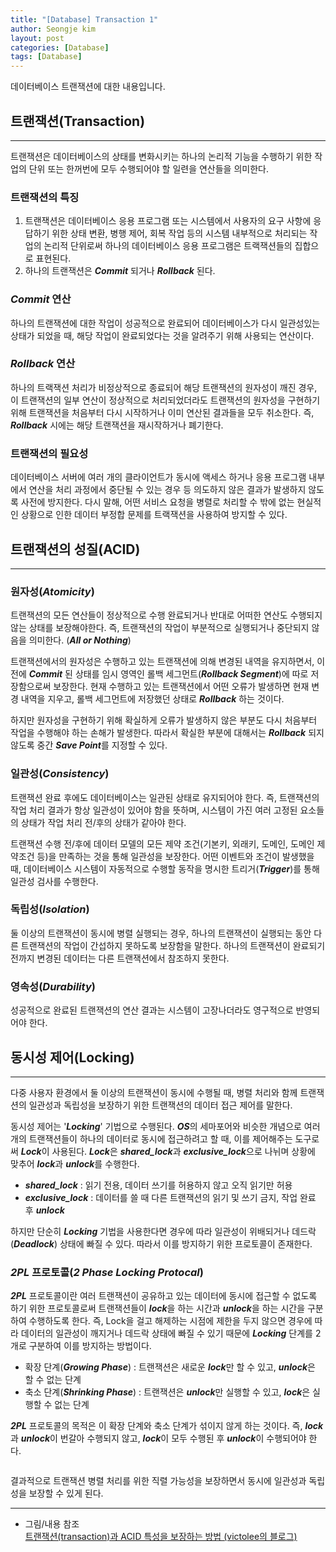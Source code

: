 ```yaml
---
title: "[Database] Transaction 1"
author: Seongje kim
layout: post
categories: [Database]
tags: [Database]
---
```

<style>
    blockquote {
        font-size:12pt;
		padding-bottom:0.1px;
        margin-bottom:40px;
    }

	img {
		margin-left:15px;
		margin-right:30px;
		max-width:100%;
		heght:auto;
	}
</style>

데이터베이스 트랜잭션에 대한 내용입니다.

## 트랜잭션(Transaction)
---

트랜잭션은 데이터베이스의 상태를 변화시키는 하나의 논리적 기능을 수행하기 위한 작업의 단위 또는 한꺼번에 모두 수행되어야 할 일련을 연산들을 의미한다.

### 트랜잭션의 특징  

1. 트랜잭션은 데이터베이스 응용 프로그램 또는 시스템에서 사용자의 요구 사항에 응답하기 위한 상태 변환, 병행 제어, 회복 작업 등의 시스템 내부적으로 처리되는 작업의 논리적 단위로써 하나의 데이터베이스 응용 프로그램은 트랙잭션들의 집합으로 표현된다.
2. 하나의 트랜잭션은 ***Commit*** 되거나 ***Rollback*** 된다.

### ***Commit*** 연산  

하나의 트랜잭션에 대한 작업이 성공적으로 완료되어 데이터베이스가 다시 일관성있는 상태가 되었을 때, 해당 작업이 완료되었다는 것을 알려주기 위해 사용되는 연산이다.

### ***Rollback*** 연산  

하나의 트랙잭션 처리가 비정상적으로 종료되어 해당 트랜잭션의 원자성이 깨진 경우, 이 트랜잭션의 일부 연산이 정상적으로 처리되었더라도 트랜잭션의 원자성을 구현하기 위해 트랜잭션을 처음부터 다시 시작하거나 이미 연산된 결과들을 모두 취소한다.
즉, ***Rollback*** 시에는 해당 트랜잭션을 재시작하거나 폐기한다.

### 트랜잭션의 필요성  

데이터베이스 서버에 여러 개의 클라이언트가 동시에 액세스 하거나 응용 프로그램 내부에서 연산을 처리 과정에서 중단될 수 있는 경우 등 의도하지 않은 결과가 발생하지 않도록 사전에 방지한다.
다시 말해, 어떤 서비스 요청을 병렬로 처리할 수 밖에 없는 현실적인 상황으로 인한 데이터 부정합 문제를 트랙잭션을 사용하여 방지할 수 있다.

## 트랜잭션의 성질(ACID)
---

### 원자성(***Atomicity***)  

트랜잭션의 모든 연산들이 정상적으로 수행 완료되거나 반대로 어떠한 연산도 수행되지 않는 상태를 보장해야한다.
즉, 트랜잭션의 작업이 부분적으로 실행되거나 중단되지 않음을 의미한다. (***All or Nothing***)

트랜잭션에서의 원자성은 수행하고 있는 트랜잭션에 의해 변경된 내역을 유지하면서, 이전에 ***Commit*** 된 상태를 임시 영역인 롤백 세그먼트(***Rollback Segment***)에 따로 저장함으로써 보장한다.
현재 수행하고 있는 트랜잭션에서 어떤 오류가 발생하면 현재 변경 내역을 지우고, 롤백 세그먼트에 저장했던 상태로 ***Rollback*** 하는 것이다.

하지만 원자성을 구현하기 위해 확실하게 오류가 발생하지 않은 부분도 다시 처음부터 작업을 수행해야 하는 손해가 발생한다.
따라서 확실한 부분에 대해서는 ***Rollback*** 되지 않도록 중간 ***Save Point***를 지정할 수 있다.

### 일관성(***Consistency***)  

트랜잭션 완료 후에도 데이터베이스는 일관된 상태로 유지되어야 한다.
즉, 트랜잭션의 작업 처리 결과가 항상 일관성이 있어야 함을 뜻하며, 시스템이 가진 여러 고정된 요소들의 상태가 작업 처리 전/후의 상태가 같아야 한다.

트랜잭션 수행 전/후에 데이터 모델의 모든 제약 조건(기본키, 외래키, 도메인, 도메인 제약조건 등)을 만족하는 것을 통해 일관성을 보장한다.
어떤 이벤트와 조건이 발생했을 때, 데이터베이스 시스템이 자동적으로 수행할 동작을 명시한 트리거(***Trigger***)를 통해 일관성 검사를 수행한다.

### 독립성(***Isolation***)  

둘 이상의 트랜잭션이 동시에 병렬 실행되는 경우, 하나의 트랜잭션이 실행되는 동안 다른 트랜잭션의 작업이 간섭하지 못하도록 보장함을 말한다.
하나의 트랜잭션이 완료되기 전까지 변경된 데이터는 다른 트랜잭션에서 참조하지 못한다.

### 영속성(***Durability***)  

성공적으로 완료된 트랜잭션의 연산 결과는 시스템이 고장나더라도 영구적으로 반영되어야 한다.

## 동시성 제어(Locking)
---

다중 사용자 환경에서 둘 이상의 트랜잭션이 동시에 수행될 때, 병렬 처리와 함께 트랜잭션의 일관성과 독립성을 보장하기 위한 트랜잭션의 데이터 접근 제어를 말한다.

동시성 제어는 '***Locking***' 기법으로 수행된다.
***OS***의 세마포어와 비슷한 개념으로 여러 개의 트랜잭션들이 하나의 데이터로 동시에 접근하려고 할 때, 이를 제어해주는 도구로써 ***Lock***이 사용된다.
***Lock***은 ***shared_lock***과 ***exclusive_lock***으로 나뉘며 상황에 맞추어 ***lock***과 ***unlock***를 수행한다.

- ***shared_lock*** : 읽기 전용, 데이터 쓰기를 허용하지 않고 오직 읽기만 허용
- ***exclusive_lock*** : 데이터를 쓸 때 다른 트랜잭션의 읽기 및 쓰기 금지, 작업 완료 후 ***unlock***

하지만 단순히 ***Locking*** 기법을 사용한다면 경우에 따라 일관성이 위배되거나 데드락(***Deadlock***) 상태에 빠질 수 있다.
따라서 이를 방지하기 위한 프로토콜이 존재한다.

### ***2PL*** 프로토콜(***2 Phase Locking Protocal***)  

***2PL*** 프로토콜이란 여러 트랜잭션이 공유하고 있는 데이터에 동시에 접근할 수 없도록 하기 위한 프로토콜로써 트랜잭션들이 ***lock***을 하는 시간과 ***unlock***을 하는 시간을 구분하여 수행하도록 한다.
즉, Lock을 걸고 해제하는 시점에 제한을 두지 않으면 경우에 따라 데이터의 일관성이 깨지거나 데드락 상태에 빠질 수 있기 때문에 ***Locking*** 단계를 2개로 구분하여 이를 방지하는 방법이다.

- 확장 단계(***Growing Phase***) : 트랜잭션은 새로운 ***lock***만 할 수 있고, ***unlock***은 할 수 없는 단계
- 축소 단계(***Shrinking Phase***) : 트랜잭션은 ***unlock***만 실행할 수 있고, ***lock***은 실행할 수 없는 단계

***2PL*** 프로토콜의 목적은 이 확장 단계와 축소 단계가 섞이지 않게 하는 것이다.
즉, ***lock***과 ***unlock***이 번갈아 수행되지 않고, ***lock***이 모두 수행된 후 ***unlock***이 수행되어야 한다.

<img src="{{ 'assets/images/db/db_transaction_01.PNG' | relative_url }}" alt=""/>

결과적으로 트랜잭션 병렬 처리를 위한 직렬 가능성을 보장하면서 동시에 일관성과 독립성을 보장할 수 있게 된다.

***

- 그림/내용 참조  
[트랜잭션(transaction)과 ACID 특성을 보장하는 방법 (victolee의 블로그)](https://victorydntmd.tistory.com/129)

